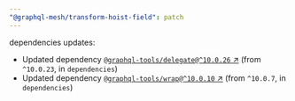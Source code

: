 ```yaml
---
"@graphql-mesh/transform-hoist-field": patch
---
```

dependencies updates:
  - Updated dependency [`@graphql-tools/delegate@^10.0.26` ↗︎](https://www.npmjs.com/package/@graphql-tools/delegate/v/10.0.26) (from `^10.0.23`, in `dependencies`)
  - Updated dependency [`@graphql-tools/wrap@^10.0.10` ↗︎](https://www.npmjs.com/package/@graphql-tools/wrap/v/10.0.10) (from `^10.0.7`, in `dependencies`)
